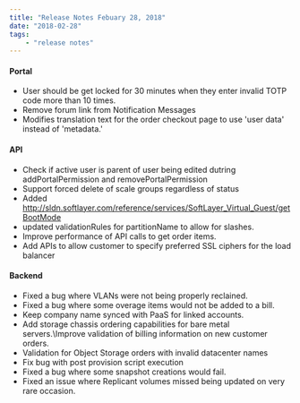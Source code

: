 ```yaml
---
title: "Release Notes Febuary 28, 2018"
date: "2018-02-28"
tags:
    - "release notes"
---
```


#### Portal
+ User should be get locked for 30 minutes when they enter invalid TOTP code more than 10 times.
+ Remove forum link from Notification Messages
+ Modifies translation text for the order checkout page to use 'user data' instead of 'metadata.'


#### API
+ Check if active user is parent of user being edited dutring addPortalPermission and removePortalPermission
+ Support forced delete of scale groups regardless of status
+ Added http://sldn.softlayer.com/reference/services/SoftLayer_Virtual_Guest/getBootMode
+ updated validationRules for partitionName to allow for slashes.
+ Improve performance of API calls to get order items.
+ Add APIs to allow customer to specify preferred SSL ciphers for the load balancer


#### Backend
+ Fixed a bug where VLANs were not being properly reclained.
+ Fixed a bug where some overage items would not be added to a bill.
+ Keep company name synced with PaaS for linked accounts.
+ Add storage chassis ordering capabilities for bare metal servers.\Improve validation of billing information on new customer orders.
+ Validation for Object Storage orders with invalid datacenter names
+ Fix bug with post provision script execution
+ Fixed a bug where some snapshot creations would fail.
+ Fixed an issue where Replicant volumes missed being updated on very rare occasion.
